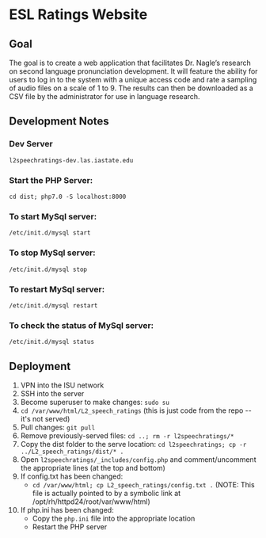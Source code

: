# ESL Ratings Website

## Goal

The goal is to create a web application that facilitates Dr. Nagle’s
research on second language pronunciation development. It will feature
the ability for users to log in to the system with a
unique access code and rate a sampling of audio files on a scale of
1 to 9. The results can then be downloaded as a CSV file by the
administrator for use in language research.

## Development Notes

### Dev Server

`l2speechratings-dev.las.iastate.edu`

### Start the PHP Server:

`cd dist; php7.0 -S localhost:8000`

### To start MySql server:

`/etc/init.d/mysql start`

### To stop MySql server:

`/etc/init.d/mysql stop`

### To restart MySql server:

`/etc/init.d/mysql restart`

### To check the status of  MySql server:

`/etc/init.d/mysql status`

## Deployment

1. VPN into the ISU network
2. SSH into the server
3. Become superuser to make changes: `sudo su`
4. `cd /var/www/html/L2_speech_ratings` (this is just code from the repo -- it's
   not served)
5. Pull changes: `git pull`
6. Remove previously-served files: `cd ..; rm -r l2speechratings/*`
7. Copy the dist folder to the serve location: `cd l2speechratings; cp -r ../L2_speech_ratings/dist/* .`
8. Open `l2speechratings/_includes/config.php` and comment/uncomment the
   appropriate lines (at the top and bottom)
9. If config.txt has been changed:
   - `cd /var/www/html; cp L2_speech_ratings/config.txt .` (NOTE: This file
     is actually pointed to by a symbolic link at /opt/rh/httpd24/root/var/www/html)
10. If php.ini has been changed:
    - Copy the `php.ini` file into the appropriate location
    - Restart the PHP server
